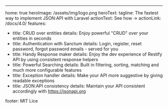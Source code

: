 ---
home: true
heroImage: /assets/img/logo.png
heroText: 
tagline: The fastest way to implement JSON:API with Laravel
actionText: See how →
actionLink: /docs/4.0/
features:
- title: CRUD over entities
  details: Enjoy powerful "CRUD" over your entities in seconds
- title: Authentication with Sanctum
  details: Login, register, reset password, forgot password emails - served for you
- title: Handy Response maker
  details: Enjoy the dev experience of Restify API by using consistent response helpers
- title: Powerful Searching
  details: Built in filtering, sorting, matching and much more configurable features
- title: Exception handler
  details: Make your API more suggestive by giving readable exceptions
- title: JSON:API consistency
  details: Maintain your API consistent accordingly with https://jsonapi.org
  
footer: MIT Lice
